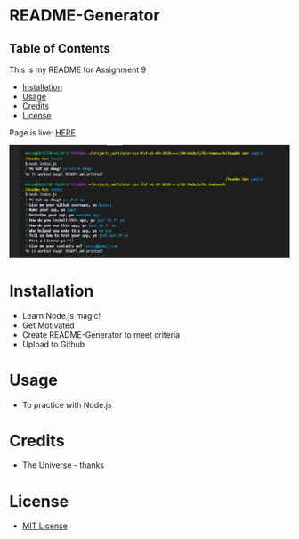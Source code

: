 # README-Generator

## Table of Contents

This is my README for Assignment 9
* [Installation](#installation)
* [Usage](#Usage)
* [Credits](#Credits)
* [License](#License)

Page is live: [HERE](https://kevsaj.github.io/README-Generator/)

![Should Look like this lol](/img/Screenshot_app.png)
# Installation
* Learn Node.js magic!
* Get Motivated
* Create README-Generator to meet criteria
* Upload to Github 

# Usage
* To practice with Node.js

# Credits
* The Universe - thanks

# License
* [MIT License](https://github.com/kevsaj/README-Generator/blob/main/LICENSE)